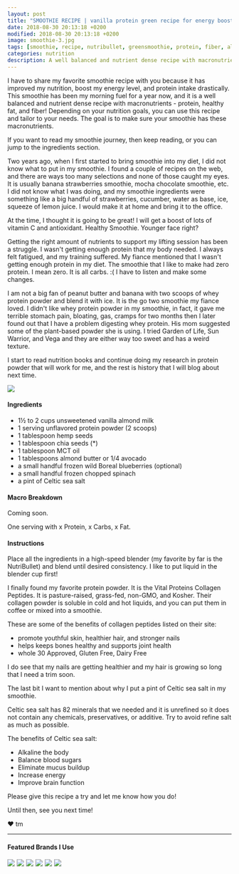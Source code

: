 ```yaml
---
layout: post
title: "SMOOTHIE RECIPE | vanilla protein green recipe for energy boost."
date: 2018-08-30 20:13:18 +0200
modified: 2018-08-30 20:13:18 +0200
image: smoothie-3.jpg
tags: [smoothie, recipe, nutribullet, greensmoothie, protein, fiber, almond milk, protein powder, MCT oil, celtic, vital protein, collagen peptides]
categories: nutrition
description: A well balanced and nutrient dense recipe with macronutrients - protein, healthy fat, fiber, and green! Depending on your nutrition goals, you can use this recipe and tailor to your needs. The goal is to make sure your smoothie has these macronutrients.
---
```

I have to share my favorite smoothie recipe with you because it has improved my nutrition, boost my energy level, and protein intake drastically. This smoothie has been my morning fuel for a year now, and it is a well balanced and nutrient dense recipe with macronutrients - protein, healthy fat, and fiber! Depending on your nutrition goals, you can use this recipe and tailor to your needs. The goal is to make sure your smoothie has these macronutrients.

If you want to read my smoothie journey, then keep reading, or you can jump to the ingredients section.

Two years ago, when I first started to bring smoothie into my diet, I did not know what to put in my smoothie. I found a couple of recipes on the web, and there are ways too many selections and none of those caught my eyes. It is usually banana strawberries smoothie, mocha chocolate smoothie, etc. I did not know what I was doing, and my smoothie ingredients were something like a big handful of strawberries, cucumber, water as base, ice, squeeze of lemon juice. I would make it at home and bring it to the office. 

At the time, I thought it is going to be great! I will get a boost of lots of vitamin C and antioxidant. Healthy Smoothie. Younger face right? 

Getting the right amount of nutrients to support my lifting session has been a struggle. I wasn't getting enough protein that my body needed. I always felt fatigued, and my training suffered. My fiance mentioned that I wasn't getting enough protein in my diet. The smoothie that I like to make had zero protein. I mean zero. It is all carbs. :( I have to listen and make some changes. 

I am not a big fan of peanut butter and banana with two scoops of whey protein powder and blend it with ice. It is the go two smoothie my fiance loved. I didn't like whey protein powder in my smoothie, in fact, it gave me terrible stomach pain, bloating, gas, cramps for two months then I later found out that I have a problem digesting whey protein. His mom suggested some of the plant-based powder she is using. I tried Garden of Life, Sun Warrior, and Vega and they are either way too sweet and has a weird texture.

I start to read nutrition books and continue doing my research in protein powder that will work for me, and the rest is history that I will blog about next time.

![]({{site.baseurl}}/images/smoothies-healthy-recipe-ingredients.jpg)

#### Ingredients

* 1½ to 2 cups unsweetened vanilla almond milk
* 1 serving unflavored protein powder (2 scoops)
* 1 tablespoon hemp seeds
* 1 tablespoon chia seeds (*)
* 1 tablespoon MCT oil
* 1 tablespoons almond butter or 1/4 avocado
* a small handful frozen wild Boreal blueberries (optional)
* a small handful frozen chopped spinach
* a pint of Celtic sea salt

#### Macro Breakdown

Coming soon.

One serving with x Protein, x Carbs, x Fat.

#### Instructions

Place all the ingredients in a high-speed blender (my favorite by far is the NutriBullet) and blend until desired consistency. I like to put liquid in the blender cup first!

I finally found my favorite protein powder. It is the Vital Proteins Collagen Peptides. It is pasture-raised, grass-fed, non-GMO, and Kosher. Their collagen powder is soluble in cold and hot liquids, and you can put them in coffee or mixed into a smoothie.

These are some of the benefits of collagen peptides listed on their site:

* promote youthful skin, healthier hair, and stronger nails
* helps keeps bones healthy and supports joint health
* whole 30 Approved, Gluten Free, Dairy Free

I do see that my nails are getting healthier and my hair is growing so long that I need a trim soon.

The last bit I want to mention about why I put a pint of Celtic sea salt in my smoothie.

Celtic sea salt has 82 minerals that we needed and it is unrefined so it does not contain any chemicals, preservatives, or additive. Try to avoid refine salt as much as possible.

The benefits of Celtic sea salt:
* Alkaline the body
* Balance blood sugars
* Eliminate mucus buildup
* Increase energy
* Improve brain function

Please give this recipe a try and let me know how you do! 

Until then, see you next time!


❤ tm

***

#### Featured Brands I Use

<a target="_blank"  href="https://www.amazon.com/gp/product/B007TIE0GQ/ref=as_li_tl?ie=UTF8&camp=1789&creative=9325&creativeASIN=B007TIE0GQ&linkCode=as2&tag=pickupstrengt-20&linkId=d58c536248555805feb2414d1bd17a7c"><img border="0" src="//ws-na.amazon-adsystem.com/widgets/q?_encoding=UTF8&MarketPlace=US&ASIN=B007TIE0GQ&ServiceVersion=20070822&ID=AsinImage&WS=1&Format=_SL110_&tag=pickupstrengt-20" ></a><img src="//ir-na.amazon-adsystem.com/e/ir?t=pickupstrengt-20&l=am2&o=1&a=B007TIE0GQ" width="1" height="1" border="0" alt="" style="border:none !important; margin:0px !important;" />
<a target="_blank"  href="https://www.amazon.com/gp/product/B00K6JUG4K/ref=as_li_tl?ie=UTF8&camp=1789&creative=9325&creativeASIN=B00K6JUG4K&linkCode=as2&tag=pickupstrengt-20&linkId=8039e400227e0f7f6d9230863905221b"><img border="0" src="//ws-na.amazon-adsystem.com/widgets/q?_encoding=UTF8&MarketPlace=US&ASIN=B00K6JUG4K&ServiceVersion=20070822&ID=AsinImage&WS=1&Format=_SL110_&tag=pickupstrengt-20" ></a><img src="//ir-na.amazon-adsystem.com/e/ir?t=pickupstrengt-20&l=am2&o=1&a=B00K6JUG4K" width="1" height="1" border="0" alt="" style="border:none !important; margin:0px !important;" />
<a target="_blank"  href="https://www.amazon.com/gp/product/B071DBB21X/ref=as_li_tl?ie=UTF8&camp=1789&creative=9325&creativeASIN=B071DBB21X&linkCode=as2&tag=pickupstrengt-20&linkId=7c31ec9b3902d4fe782560cd69c8fbd4"><img border="0" src="//ws-na.amazon-adsystem.com/widgets/q?_encoding=UTF8&MarketPlace=US&ASIN=B071DBB21X&ServiceVersion=20070822&ID=AsinImage&WS=1&Format=_SL110_&tag=pickupstrengt-20" ></a><img src="//ir-na.amazon-adsystem.com/e/ir?t=pickupstrengt-20&l=am2&o=1&a=B071DBB21X" width="1" height="1" border="0" alt="" style="border:none !important; margin:0px !important;" />
<a target="_blank"  href="https://www.amazon.com/gp/product/B00856TSCC/ref=as_li_tl?ie=UTF8&camp=1789&creative=9325&creativeASIN=B00856TSCC&linkCode=as2&tag=pickupstrengt-20&linkId=e6b863f88fc4966bb476d00f04ecbc43"><img border="0" src="//ws-na.amazon-adsystem.com/widgets/q?_encoding=UTF8&MarketPlace=US&ASIN=B00856TSCC&ServiceVersion=20070822&ID=AsinImage&WS=1&Format=_SL110_&tag=pickupstrengt-20" ></a><img src="//ir-na.amazon-adsystem.com/e/ir?t=pickupstrengt-20&l=am2&o=1&a=B00856TSCC" width="1" height="1" border="0" alt="" style="border:none !important; margin:0px !important;" />
<a target="_blank"  href="https://www.amazon.com/gp/product/B00MH7A0S6/ref=as_li_tl?ie=UTF8&camp=1789&creative=9325&creativeASIN=B00MH7A0S6&linkCode=as2&tag=pickupstrengt-20&linkId=7af9b9a88ac83fc0a89ce8fd5215a5bb"><img border="0" src="//ws-na.amazon-adsystem.com/widgets/q?_encoding=UTF8&MarketPlace=US&ASIN=B00MH7A0S6&ServiceVersion=20070822&ID=AsinImage&WS=1&Format=_SL110_&tag=pickupstrengt-20" ></a><img src="//ir-na.amazon-adsystem.com/e/ir?t=pickupstrengt-20&l=am2&o=1&a=B00MH7A0S6" width="1" height="1" border="0" alt="" style="border:none !important; margin:0px !important;" />
<a target="_blank"  href="https://www.amazon.com/gp/offer-listing/B00OZYNGUS/ref=as_li_tl?ie=UTF8&camp=1789&creative=9325&creativeASIN=B00OZYNGUS&linkCode=am2&tag=pickupstrengt-20&linkId=07a00b134a0374cd9f5eafa0c64a6ba0"><img border="0" src="//ws-na.amazon-adsystem.com/widgets/q?_encoding=UTF8&MarketPlace=US&ASIN=B00OZYNGUS&ServiceVersion=20070822&ID=AsinImage&WS=1&Format=_SL110_&tag=pickupstrengt-20" ></a><img src="//ir-na.amazon-adsystem.com/e/ir?t=pickupstrengt-20&l=am2&o=1&a=B00OZYNGUS" width="1" height="1" border="0" alt="" style="border:none !important; margin:0px !important;" />
